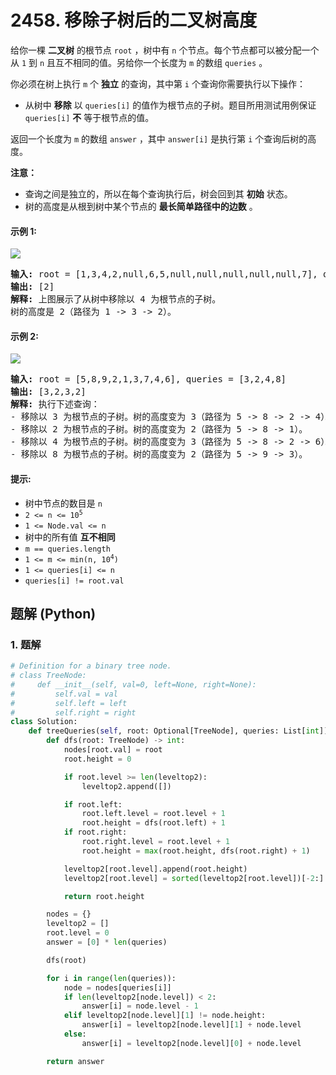 # 2458. 移除子树后的二叉树高度
给你一棵 **二叉树** 的根节点 `root` ，树中有 `n` 个节点。每个节点都可以被分配一个从 `1` 到 `n` 且互不相同的值。另给你一个长度为 `m` 的数组 `queries` 。

你必须在树上执行 `m` 个 **独立** 的查询，其中第 `i` 个查询你需要执行以下操作：
* 从树中 **移除** 以 `queries[i]` 的值作为根节点的子树。题目所用测试用例保证 `queries[i]` **不** 等于根节点的值。

返回一个长度为 `m` 的数组 `answer` ，其中 `answer[i]` 是执行第 `i` 个查询后树的高度。

**注意：**
* 查询之间是独立的，所以在每个查询执行后，树会回到其 **初始** 状态。
* 树的高度是从根到树中某个节点的 **最长简单路径中的边数** 。

#### 示例 1:
![](https://assets.leetcode.com/uploads/2022/09/07/binaryytreeedrawio-1.png)
<pre>
<strong>输入:</strong> root = [1,3,4,2,null,6,5,null,null,null,null,null,7], queries = [4]
<strong>输出:</strong> [2]
<strong>解释:</strong> 上图展示了从树中移除以 4 为根节点的子树。
树的高度是 2（路径为 1 -> 3 -> 2）。
</pre>

#### 示例 2:
![](https://assets.leetcode.com/uploads/2022/09/07/binaryytreeedrawio-2.png)
<pre>
<strong>输入:</strong> root = [5,8,9,2,1,3,7,4,6], queries = [3,2,4,8]
<strong>输出:</strong> [3,2,3,2]
<strong>解释:</strong> 执行下述查询：
- 移除以 3 为根节点的子树。树的高度变为 3（路径为 5 -> 8 -> 2 -> 4）。
- 移除以 2 为根节点的子树。树的高度变为 2（路径为 5 -> 8 -> 1）。
- 移除以 4 为根节点的子树。树的高度变为 3（路径为 5 -> 8 -> 2 -> 6）。
- 移除以 8 为根节点的子树。树的高度变为 2（路径为 5 -> 9 -> 3）。
</pre>

#### 提示:
* 树中节点的数目是 `n`
* <code>2 <= n <= 10<sup>5</sup></code>
* `1 <= Node.val <= n`
* 树中的所有值 **互不相同**
* `m == queries.length`
* <code>1 <= m <= min(n, 10<sup>4</sup>)</code>
* `1 <= queries[i] <= n`
* `queries[i] != root.val`

## 题解 (Python)

### 1. 题解
```Python
# Definition for a binary tree node.
# class TreeNode:
#     def __init__(self, val=0, left=None, right=None):
#         self.val = val
#         self.left = left
#         self.right = right
class Solution:
    def treeQueries(self, root: Optional[TreeNode], queries: List[int]) -> List[int]:
        def dfs(root: TreeNode) -> int:
            nodes[root.val] = root
            root.height = 0

            if root.level >= len(leveltop2):
                leveltop2.append([])

            if root.left:
                root.left.level = root.level + 1
                root.height = dfs(root.left) + 1
            if root.right:
                root.right.level = root.level + 1
                root.height = max(root.height, dfs(root.right) + 1)

            leveltop2[root.level].append(root.height)
            leveltop2[root.level] = sorted(leveltop2[root.level])[-2:]

            return root.height

        nodes = {}
        leveltop2 = []
        root.level = 0
        answer = [0] * len(queries)

        dfs(root)

        for i in range(len(queries)):
            node = nodes[queries[i]]
            if len(leveltop2[node.level]) < 2:
                answer[i] = node.level - 1
            elif leveltop2[node.level][1] != node.height:
                answer[i] = leveltop2[node.level][1] + node.level
            else:
                answer[i] = leveltop2[node.level][0] + node.level

        return answer
```
